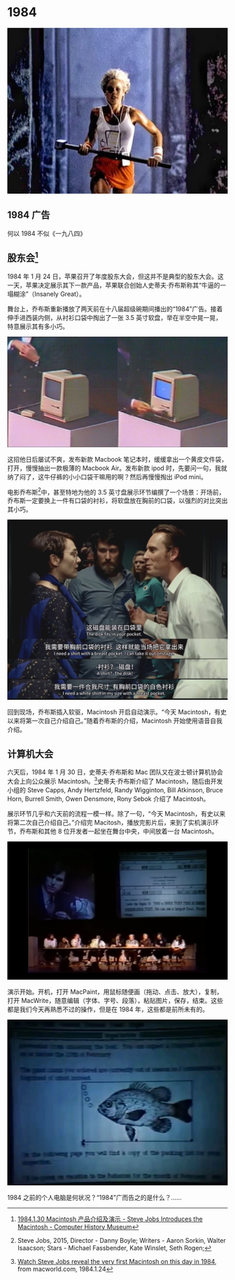 # 1984

![1984](img/1984.webp)

## 1984 广告
何以 1984 不似《一九八四》

## 股东会[^release]

1984 年 1 月 24 日，苹果召开了年度股东大会，但这并不是典型的股东大会。这一天，苹果决定展示其下一款产品，苹果联合创始人史蒂夫·乔布斯称其“牛逼的一塌糊涂”（Insanely Great）。

舞台上，乔布斯重新播放了两天前在十八届超级碗期间播出的“1984”广告。接着伸手进西装内侧，从衬衫口袋中掏出了一张 3.5 英寸软盘，举在半空中晃一晃，特意展示其有多小巧。

![insert](img/insert.jpg)

这招他日后屡试不爽，发布新款 Macbook 笔记本时，缓缓拿出一个黄皮文件袋，打开，慢慢抽出一款极薄的 Macbook Air。发布新款 ipod 时，先要问一句，我就纳了闷了，这牛仔裤的小小口袋干嘛用的啊？然后再慢慢掏出 iPod mini。

电影乔布斯[^movie]中，甚至特地为他的 3.5 英寸盘展示环节编撰了一个场景：开场前，乔布斯一定要换上一件有口袋的衬衫，将软盘放在胸前的口袋，以强烈的对比突出其小巧。

![pocket](img/pocket.jpg)

回到现场，乔布斯插入软驱，Macintosh 开启自动演示。“今天 Macintosh，有史以来将第一次自己介绍自己。”随着乔布斯的介绍，Macintosh 开始使用语音自我介绍。

## 计算机大会

六天后，1984 年 1 月 30 日，史蒂夫·乔布斯和 Mac 团队又在波士顿计算机协会大会上向公众展示 Macintosh。[^first-mac]史蒂夫·乔布斯介绍了 Macintosh，随后由开发小组的 Steve Capps, Andy Hertzfeld, Randy Wigginton, Bill Atkinson, Bruce Horn, Burrell Smith, Owen Densmore, Rony Sebok 介绍了 Macintosh。

展示环节几乎和六天前的流程一模一样。除了一句，“今天 Macintosh，有史以来将第二次自己介绍自己。”介绍完 Macitosh，播放完影片后，来到了实机演示环节，乔布斯和其他 8 位开发者一起坐在舞台中央，中间放着一台 Macintosh。

![team](img/team.png)

演示开始。开机，打开 MacPaint，用鼠标随便画（拖动、点击、放大），复制，打开 MacWrite，随意编辑（字体、字号、段落），粘贴图片，保存，结束。这些都是我们今天再熟悉不过的操作，但是在 1984 年，这些都是前所未有的。

![paste](img/paste.jpeg)

1984 之前的个人电脑是何状况？“1984”广而告之的是什么？……

[^first-mac]: [Watch Steve Jobs reveal the very first Macintosh on this day in 1984](https://www.macworld.com/article/2215934/watch-steve-jobs-reveal-first-mac.html), from macworld.com, 1984.1.24
[^release]: [1984.1.30 Macintosh 产品介绍及演示 - Steve Jobs Introduces the Macintosh - Computer History Museum](https://www.youtube.com/watch?v=1tQ5XwvjPmA&t=73s&pp=ygUObWFjaW50b3NoIDE5ODQ%3D)
[^movie]: Steve Jobs, 2015, Director - Danny Boyle; Writers - Aaron Sorkin, Walter Isaacson; Stars - Michael Fassbender, Kate Winslet, Seth Rogen; 
